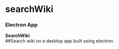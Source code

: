 # searchWiki
### Electron App
__SearchWiki__  
##Search wiki on a desktop app built using electron.
